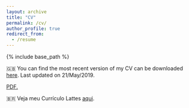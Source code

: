 ```yaml
---
layout: archive
title: "CV"
permalink: /cv/
author_profile: true
redirect_from:
  - /resume
---
```


{% include base_path %}

:uk: You can find the most recent version of my CV can be downloaded [here](https://oliveirathiago.github.io/files/CV_ThiagoOliveira.pdf). Last updated on 21/May/2019.

<a href="oliveirathiago.github.io/files/CV_ThiagoOliveira.pdf" target="_blank">PDF.</a>

  :brazil: Veja meu Currículo Lattes [aqui](http://lattes.cnpq.br/3901837886824021).

